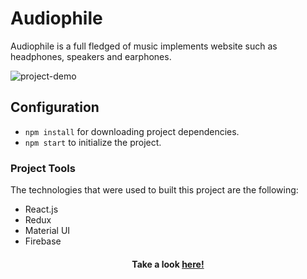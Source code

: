 # Audiophile

Audiophile is a full fledged of music implements website such as headphones, speakers and earphones.

![project-demo](https://media.giphy.com/media/O0ZkmJ0mWBhl91RhBf/giphy.gif)

## Configuration

- `npm install` for downloading project dependencies. </br>
- `npm start` to initialize the project.

### Project Tools

The technologies that were used to built this project are the following:

- React.js
- Redux
- Material UI
- Firebase

<h4 align="center"> Take a look <a href="https://audiophile-ecommerce-site.herokuapp.com/"> here!</a> </h4>
